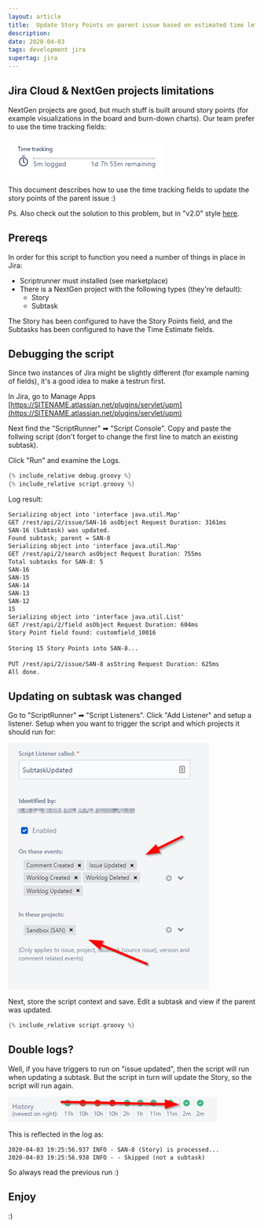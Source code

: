 ```yaml
---
layout: article
title:  Update Story Points on parent issue based on estimated time left in subtasks using Scriptrunner in Jira Cloud NextGen projects
description:
date: 2020-04-03
tags: development jira
supertag: jira
---
```


## Jira Cloud & NextGen projects limitations

NextGen projects are good, but much stuff is built around story points (for example visualizations in the board and burn-down charts). Our team prefer to use the time tracking fields:

![](2020-04-03-20-57-01.png)

This document describes how to use the time tracking fields to update the story points of the parent issue :)

Ps. Also check out the solution to this problem, but in "v2.0" style [here](StoryPointsForAll.md).

## Prereqs

In order for this script to function you need a number of things in place in Jira:

* Scriptrunner must installed (see marketplace)
* There is a NextGen project with the following types (they're default):
  * Story
  * Subtask

The Story has been configured to have the Story Points field, and the Subtasks has been configured to have the Time Estimate fields.

## Debugging the script

Since two instances of Jira might be slightly different (for example naming of fields), it's a good idea to make a testrun first.

In Jira, go to Manage Apps [https://SITENAME.atlassian.net/plugins/servlet/upm](https://SITENAME.atlassian.net/plugins/servlet/upm)

Next find the "ScriptRunner" ➡ "Script Console". Copy and paste the follwing script (don't forget to change the first line to match an existing subtask).

Click "Run" and examine the Logs.

```groovy
{% include_relative debug.groovy %}
{% include_relative script.groovy %}
```

Log result:

```text
Serializing object into 'interface java.util.Map'
GET /rest/api/2/issue/SAN-16 asObject Request Duration: 3161ms
SAN-16 (Subtask) was updated.
Found subtask; parent = SAN-8
Serializing object into 'interface java.util.Map'
GET /rest/api/2/search asObject Request Duration: 755ms
Total subtasks for SAN-8: 5
SAN-16
SAN-15
SAN-14
SAN-13
SAN-12
15
Serializing object into 'interface java.util.List'
GET /rest/api/2/field asObject Request Duration: 604ms
Story Point field found: customfield_10016

Storing 15 Story Points into SAN-8...

PUT /rest/api/2/issue/SAN-8 asString Request Duration: 625ms
All done.
```

## Updating on subtask was changed

Go to "ScriptRunner" ➡ "Script Listeners". Click "Add Listener" and setup a listener. Setup when you want to trigger the script and which projects it should run for:

![](2020-04-03-21-20-07.png)

Next, store the script context and save. Edit a subtask and view if the parent was updated.

```groovy
{% include_relative script.groovy %}
```

## Double logs?

Well, if you have triggers to run on "issue updated", then the script will run when updating a subtask. But the script in turn will update the Story, so the script will run again.

![](2020-04-03-21-28-38.png)

This is reflected in the log as:

```text
2020-04-03 19:25:56.937 INFO - SAN-8 (Story) is processed...
2020-04-03 19:25:56.938 INFO - - Skipped (not a subtask)
```

So always read the previous run :)

## Enjoy

:)
